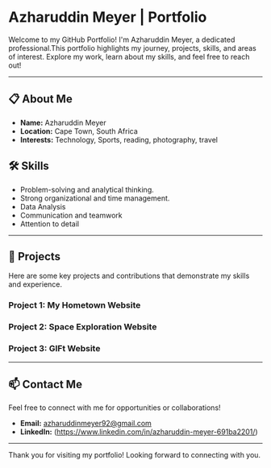 # Azharuddin Meyer | Portfolio

Welcome to my GitHub Portfolio! I'm Azharuddin Meyer, a dedicated professional.This portfolio highlights my journey, projects, skills, and areas of interest. Explore my work, learn about my skills, and feel free to reach out!

---

## 📋 About Me

- **Name:** Azharuddin Meyer
- **Location:** Cape Town, South Africa
- **Interests:** Technology, Sports, reading, photography, travel

## 🛠️ Skills

- Problem-solving and analytical thinking.
- Strong organizational and time management.
- Data Analysis
- Communication and teamwork
- Attention to detail

---

## 📁 Projects

Here are some key projects and contributions that demonstrate my skills and experience.

### Project 1: My Hometown Website

### Project 2: Space Exploration Website

### Project 3: GIFt Website

---


## 📫 Contact Me

Feel free to connect with me for opportunities or collaborations!

- **Email:** [azharuddinmeyer92@gmail.com](mailto:azharuddinmeyer92@gmail.com)
- **LinkedIn:** (https://www.linkedin.com/in/azharuddin-meyer-691ba2201/)
---

Thank you for visiting my portfolio! Looking forward to connecting with you.
